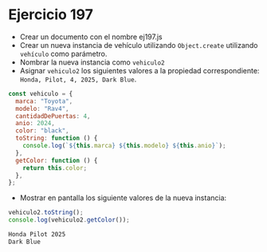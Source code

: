 # Ejercicio 197

- Crear un documento con el nombre ej197.js
- Crear un nueva instancia de vehículo utilizando `Object.create` utilizando `vehículo` como parámetro.
- Nombrar la nueva instancia como `vehiculo2`
- Asignar `vehiculo2` los siguientes valores a la propiedad correspondiente: `Honda, Pilot, 4, 2025, Dark Blue`.

```javascript
const vehiculo = {
  marca: "Toyota",
  modelo: "Rav4",
  cantidadDePuertas: 4,
  anio: 2024,
  color: "black",
  toString: function () {
    console.log(`${this.marca} ${this.modelo} ${this.anio}`);
  },
  getColor: function () {
    return this.color;
  },
};
```

- Mostrar en pantalla los siguiente valores de la nueva instancia:

```javascript
vehiculo2.toString();
console.log(vehiculo2.getColor());
```

```bash
Honda Pilot 2025
Dark Blue
```

